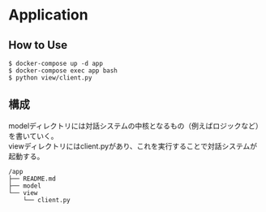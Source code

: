 # Application

## How to Use

```console
$ docker-compose up -d app
$ docker-compose exec app bash
$ python view/client.py
```

## 構成

modelディレクトリには対話システムの中核となるもの（例えばロジックなど）を書いていく。  
viewディレクトリにはclient.pyがあり、これを実行することで対話システムが起動する。

```
/app
├── README.md
├── model
└── view
    └── client.py
```